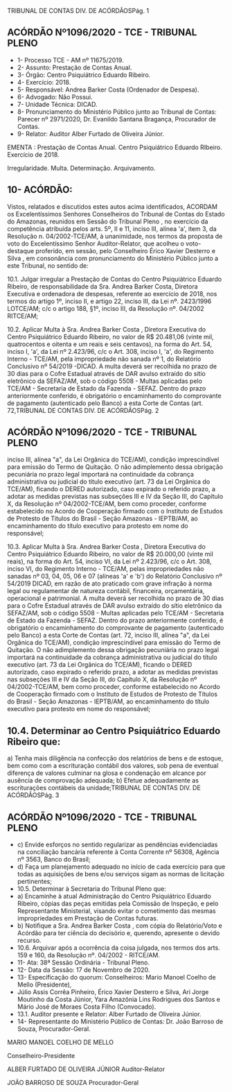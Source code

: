 TRIBUNAL DE CONTAS DIV. DE ACÓRDÃOSPág. 1

## ACÓRDÃO Nº1096/2020 - TCE - TRIBUNAL PLENO

- 1- Processo TCE - AM nº 11675/2019.
- 2- Assunto: Prestação de Contas Anual.
- 3- Órgão: Centro Psiquiátrico Eduardo Ribeiro.
- 4- Exercício: 2018.
- 5- Responsável: Andrea Barker Costa (Ordenador de Despesa).
- 6- Advogado: Não Possui.
- 7- Unidade Técnica: DICAD.
- 8- Pronunciamento  do  Ministério  Público  junto  ao  Tribunal  de  Contas: Parecer  nº 2971/2020, Dr. Evanildo Santana Bragança, Procurador de Contas.
- 9- Relator: Auditor Alber Furtado de Oliveira Júnior.

EMENTA : Prestação de Contas Anual. Centro Psiquiátrico Eduardo RIbeiro. Exercício de 2018.

Irregularidade. Multa. Determinação. Arquivamento.

## 10-  ACÓRDÃO:

Vistos, relatados e discutidos estes autos acima identificados, ACORDAM os Excelentíssimos Senhores Conselheiros do Tribunal de Contas do Estado do Amazonas, reunidos em Sessão do Tribunal Pleno , no exercício da competência atribuída pelos arts. 5º, II e 11, inciso III, alínea 'a', item 3, da Resolução n. 04/2002-TCE/AM, à unanimidade, nos termos da proposta de voto do Excelentíssimo Senhor Auditor-Relator, que acolheu o voto-destaque proferido, em sessão, pelo Conselheiro Érico Xavier Desterro e Silva ,  em consonância com pronunciamento do Ministério Público junto a este Tribunal, no sentido de:

10.1.  Julgar  irregular a  Prestação de Contas do Centro Psiquiátrico Eduardo Ribeiro,  de  responsabilidade  da  Sra.  Andrea  Barker  Costa,  Diretora Executiva e ordenadora de despesas, referente ao exercício de 2018, nos termos do artigo 1º, inciso II, e artigo 22, inciso III, da Lei nº. 2423/1996 LOTCE/AM; c/c o artigo 188, §1º, inciso III, da Resolução nº. 04/2002 RITCE/AM;

10.2.  Aplicar Multa à Sra. Andrea Barker Costa , Diretora Executiva do Centro Psiquiátrico Eduardo  Ribeiro, no valor de R$  20.481,06 (vinte mil, quatrocentos e oitenta e um reais e seis centavos), na forma do Art. 54, inciso I, 'a', da Lei nº 2.423/96, c/c o Art. 308, inciso I, 'a', do Regimento Interno  -  TCE/AM,  pela  impropriedade  não  sanada  nº  1,  do  Relatório Conclusivo nº 54/2019 -DICAD. A multa deverá ser recolhida no prazo de 30  dias para  o  Cofre  Estadual  através  de  DAR  avulso  extraído  do  sítio eletrônico  da  SEFAZ/AM,  sob  o  código  5508  -  Multas  aplicadas  pelo TCE/AM - Secretaria de Estado da Fazenda - SEFAZ. Dentro do prazo anteriormente conferido, é obrigatório o encaminhamento do comprovante de pagamento (autenticado pelo Banco) a esta Corte de Contas (art. 72,TRIBUNAL DE CONTAS DIV. DE ACÓRDÃOSPág. 2

## ACÓRDÃO Nº1096/2020 - TCE - TRIBUNAL PLENO

inciso III, alínea "a", da Lei Orgânica do TCE/AM), condição imprescindível para emissão do Termo de Quitação. O não adimplemento dessa obrigação pecuniária no prazo legal importará na continuidade da cobrança administrativa  ou  judicial  do  título  executivo (art.  73  da  Lei  Orgânica  do TCE/AM), ficando o DERED autorizado, caso expirado o referido prazo, a adotar as medidas previstas nas subseções III e IV da Seção III, do Capítulo X,  da  Resolução  nº  04/2002-TCE/AM,  bem  como  proceder,  conforme estabelecido no Acordo de Cooperação firmado com o Instituto de Estudos de  Protesto  de  Títulos  do  Brasil  -  Seção  Amazonas  -  IEPTB/AM,  ao encaminhamento do título executivo para protesto em nome do responsável;

10.3.  Aplicar Multa à Sra. Andrea Barker Costa , Diretora Executiva do Centro Psiquiátrico Eduardo Ribeiro, no valor de R$ 20.000,00 (vinte mil reais), na forma do Art. 54, inciso VI, da Lei nº 2.423/96, c/c o Art. 308, inciso VI, do Regimento Interno - TCE/AM, pelas impropriedades não sanadas nº 03, 04,  05,  06  e  07  (alíneas  'a'  e  'b')  do  Relatório  Conclusivo  nº  54/2019  DICAD, em razão de ato praticado com grave infração à norma legal ou regulamentar de natureza contábil, financeira, orçamentária, operacional e patrimonial. A multa deverá ser recolhida no prazo de 30 dias para o Cofre Estadual através de DAR avulso extraído do sítio eletrônico da SEFAZ/AM, sob o código 5508 - Multas aplicadas pelo TCE/AM - Secretaria de Estado da  Fazenda  -  SEFAZ.  Dentro  do  prazo  anteriormente  conferido,  é obrigatório o encaminhamento do comprovante de pagamento (autenticado pelo Banco) a esta Corte de Contas (art. 72, inciso III, alínea "a", da Lei Orgânica do TCE/AM), condição imprescindível para emissão do Termo de Quitação. O não adimplemento dessa obrigação pecuniária no prazo legal importará na continuidade da cobrança administrativa ou judicial do título executivo  (art.  73  da  Lei  Orgânica  do  TCE/AM),  ficando  o  DERED autorizado, caso expirado o referido prazo, a adotar as medidas previstas nas  subseções  III  e  IV  da  Seção  III,  do  Capítulo  X,  da  Resolução  nº 04/2002-TCE/AM, bem como proceder, conforme estabelecido no Acordo de Cooperação firmado com o Instituto de Estudos de Protesto de Títulos do  Brasil  -  Seção  Amazonas  -  IEPTB/AM,  ao  encaminhamento  do  título executivo para protesto em nome do responsável;

## 10.4.  Determinar ao Centro Psiquiátrico Eduardo Ribeiro que:

a) Tenha mais diligência na confecção dos relatórios de bens e de estoque,  bem  como  com  a  escrituração  contábil  dos  valores,  sob pena de eventual diferença de valores culminar na glosa e condenação em alcance por ausência de comprovação adequada; b) Efetue adequadamente as escriturações contábeis da unidade;TRIBUNAL DE CONTAS DIV. DE ACÓRDÃOSPág. 3

## ACÓRDÃO Nº1096/2020 - TCE - TRIBUNAL PLENO

- c) Envide esforços no sentido regularizar as pendências evidenciadas na conciliação bancária referente à Conta Corrente nº 56308, Agência nº 3563, Banco do Brasil;
- d) Faça um planejamento adequado no início de cada exercício para que todas as aquisições de bens e/ou serviços sigam as normas de licitação pertinentes;
- 10.5.  Determinar à Secretaria do Tribunal Pleno que:
- a) Encaminhe à atual Administração do Centro Psiquiátrico Eduardo Ribeiro,  cópias  das  peças  emitidas  pela  Comissão  de  Inspeção,  e pelo  Representante  Ministerial,  visando  evitar  o  cometimento  das mesmas impropriedades em Prestação de Contas futuras.
- b) Notifique a Sra. Andrea Barker Costa , com cópia do Relatório/Voto e Acórdão para ter ciência do decisório e, querendo, apresente o devido recurso.
- 10.6.  Arquivar após a ocorrência da coisa julgada, nos termos dos arts. 159 e 160, da Resolução nº. 04/2002 - RITCE/AM.
- 11-  Ata: 38ª Sessão Ordinária - Tribunal Pleno.
- 12-  Data da Sessão: 17 de Novembro de 2020.
- 13-  Especificação do quorum: Conselheiros: Mario Manoel Coelho de Mello (Presidente),
- Júlio Assis Corrêa Pinheiro, Érico Xavier Desterro e Silva, Ari Jorge Moutinho da Costa Júnior, Yara Amazônia Lins Rodrigues dos Santos e Mário José de Moraes Costa Filho (Convocado).
- 13.1. Auditor presente e Relator: Alber Furtado de Oliveira Júnior.
- 14-  Representante  do  Ministério  Público  de  Contas: Dr. João  Barroso  de  Souza, Procurador-Geral.

MARIO MANOEL COELHO DE MELLO

Conselheiro-Presidente

ALBER FURTADO DE OLIVEIRA JÚNIOR Auditor-Relator

JOÃO BARROSO DE SOUZA Procurador-Geral